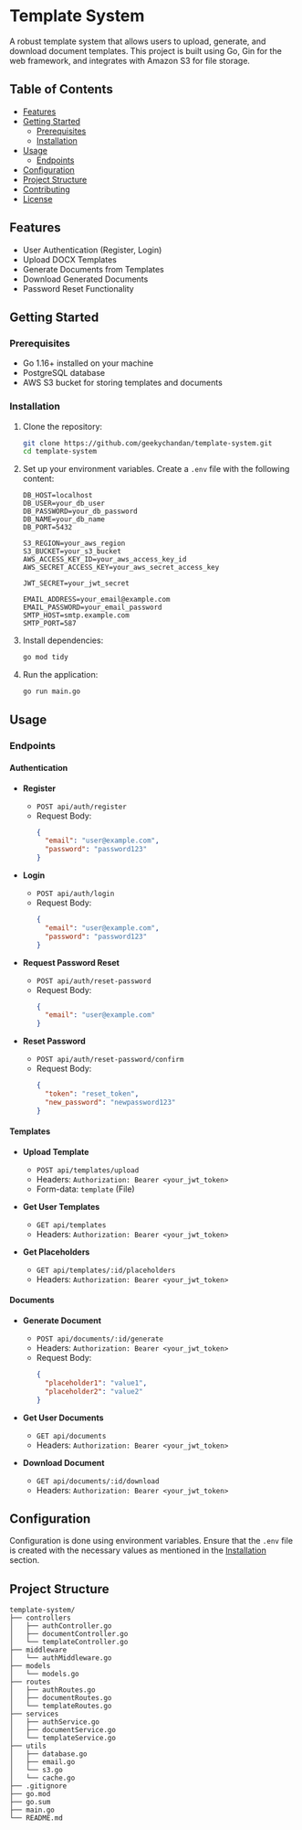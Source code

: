 # Template System

A robust template system that allows users to upload, generate, and download document templates. This project is built using Go, Gin for the web framework, and integrates with Amazon S3 for file storage.

## Table of Contents

- [Features](#features)
- [Getting Started](#getting-started)
  - [Prerequisites](#prerequisites)
  - [Installation](#installation)
- [Usage](#usage)
  - [Endpoints](#endpoints)
- [Configuration](#configuration)
- [Project Structure](#project-structure)
- [Contributing](#contributing)
- [License](#license)

## Features

- User Authentication (Register, Login)
- Upload DOCX Templates
- Generate Documents from Templates
- Download Generated Documents
- Password Reset Functionality

## Getting Started

### Prerequisites

- Go 1.16+ installed on your machine
- PostgreSQL database
- AWS S3 bucket for storing templates and documents

### Installation

1. Clone the repository:

    ```sh
    git clone https://github.com/geekychandan/template-system.git
    cd template-system
    ```

2. Set up your environment variables. Create a `.env` file with the following content:

    ```plaintext
    DB_HOST=localhost
    DB_USER=your_db_user
    DB_PASSWORD=your_db_password
    DB_NAME=your_db_name
    DB_PORT=5432

    S3_REGION=your_aws_region
    S3_BUCKET=your_s3_bucket
    AWS_ACCESS_KEY_ID=your_aws_access_key_id
    AWS_SECRET_ACCESS_KEY=your_aws_secret_access_key

    JWT_SECRET=your_jwt_secret

    EMAIL_ADDRESS=your_email@example.com
    EMAIL_PASSWORD=your_email_password
    SMTP_HOST=smtp.example.com
    SMTP_PORT=587
    ```

3. Install dependencies:

    ```sh
    go mod tidy
    ```

4. Run the application:

    ```sh
    go run main.go
    ```

## Usage

### Endpoints

#### Authentication

- **Register**
  - `POST api/auth/register`
  - Request Body:
    ```json
    {
      "email": "user@example.com",
      "password": "password123"
    }
    ```

- **Login**
  - `POST api/auth/login`
  - Request Body:
    ```json
    {
      "email": "user@example.com",
      "password": "password123"
    }
    ```

- **Request Password Reset**
  - `POST api/auth/reset-password`
  - Request Body:
    ```json
    {
      "email": "user@example.com"
    }
    ```

- **Reset Password**
  - `POST api/auth/reset-password/confirm`
  - Request Body:
    ```json
    {
      "token": "reset_token",
      "new_password": "newpassword123"
    }
    ```

#### Templates

- **Upload Template**
  - `POST api/templates/upload`
  - Headers: `Authorization: Bearer <your_jwt_token>`
  - Form-data: `template` (File)

- **Get User Templates**
  - `GET api/templates`
  - Headers: `Authorization: Bearer <your_jwt_token>`

- **Get Placeholders**
  - `GET api/templates/:id/placeholders`
  - Headers: `Authorization: Bearer <your_jwt_token>`

#### Documents

- **Generate Document**
  - `POST api/documents/:id/generate`
  - Headers: `Authorization: Bearer <your_jwt_token>`
  - Request Body:
    ```json
    {
      "placeholder1": "value1",
      "placeholder2": "value2"
    }
    ```

- **Get User Documents**
  - `GET api/documents`
  - Headers: `Authorization: Bearer <your_jwt_token>`

- **Download Document**
  - `GET api/documents/:id/download`
  - Headers: `Authorization: Bearer <your_jwt_token>`

## Configuration

Configuration is done using environment variables. Ensure that the `.env` file is created with the necessary values as mentioned in the [Installation](#installation) section.

## Project Structure

```plaintext
template-system/
├── controllers
│   ├── authController.go
│   ├── documentController.go
│   └── templateController.go
├── middleware
│   └── authMiddleware.go
├── models
│   └── models.go
├── routes
│   ├── authRoutes.go
│   ├── documentRoutes.go
│   └── templateRoutes.go
├── services
│   ├── authService.go
│   ├── documentService.go
│   └── templateService.go
├── utils
│   ├── database.go
│   ├── email.go
│   └── s3.go
│   └── cache.go
├── .gitignore
├── go.mod
├── go.sum
├── main.go
└── README.md
